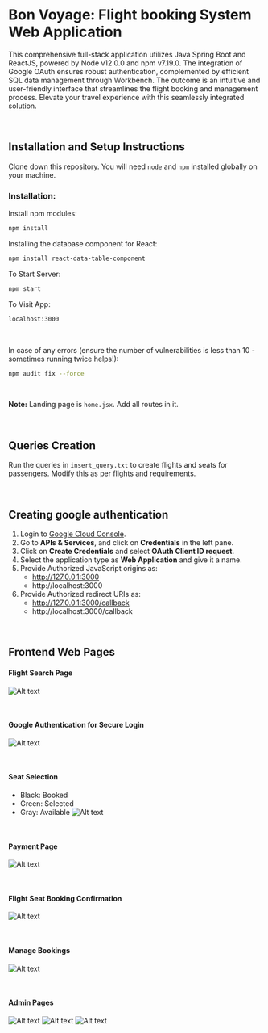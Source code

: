 # Bon Voyage: Flight booking System Web Application
This comprehensive full-stack application utilizes Java Spring Boot and ReactJS, powered by Node v12.0.0 and npm v7.19.0. The integration of Google OAuth ensures robust authentication, complemented by efficient SQL data management through Workbench. The outcome is an intuitive and user-friendly interface that streamlines the flight booking and management process. Elevate your travel experience with this seamlessly integrated solution.

<br/>

## Installation and Setup Instructions
Clone down this repository. You will need `node` and `npm` installed globally on your machine.

### Installation:
Install npm modules:
```bash
npm install
```

Installing the database component for React:
```bash
npm install react-data-table-component
```

To Start Server:
```bash
npm start
```

To Visit App:
```bash
localhost:3000
```

<br/>

In case of any errors (ensure the number of vulnerabilities is less than 10 - sometimes running twice helps!):
```bash
npm audit fix --force
```

<br/>

**Note:** Landing page is `home.jsx`. Add all routes in it.

<br/>

## Queries Creation
Run the queries in `insert_query.txt` to create flights and seats for passengers. Modify this as per flights and requirements.

<br/>

## Creating google authentication
1. Login to [Google Cloud Console](https://console.cloud.google.com/).
2. Go to **APIs & Services**, and click on **Credentials** in the left pane.
3. Click on **Create Credentials** and select **OAuth Client ID request**.
4. Select the application type as **Web Application** and give it a name.
5. Provide Authorized JavaScript origins as:
   - http://127.0.0.1:3000
   - http://localhost:3000
6. Provide Authorized redirect URIs as:
   - http://127.0.0.1:3000/callback
   - http://localhost:3000/callback

<br/>

## Frontend Web Pages
#### Flight Search Page
![Alt text](<Flight Search.jpg>)

<br/>

#### Google Authentication for Secure Login
![Alt text](<Google Authentication.jpg>)

<br/>

#### Seat Selection
- Black: Booked
- Green: Selected
- Gray: Available
![Alt text](<Seat Selection.JPEG>) 

<br/>

#### Payment Page
![Alt text](Payment.JPEG) 

<br/>

#### Flight Seat Booking Confirmation
![Alt text](<Booking Confirmation.jpg>) 

<br/>

#### Manage Bookings
![Alt text](<User All Bookings.JPEG>) 

<br/>

#### Admin Pages
![Alt text](<Admin All Flights.JPEG>) 
![Alt text](<Reservation List for Flight.jpg>) 
![Alt text](<Update Flight.JPEG>)  

<br/>
